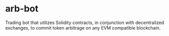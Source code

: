 # arb-bot
 Trading bot that utilizes Solidity contracts, in conjunction with decentralized exchanges, to commit token arbitrage on any EVM compatible blockchain. 
